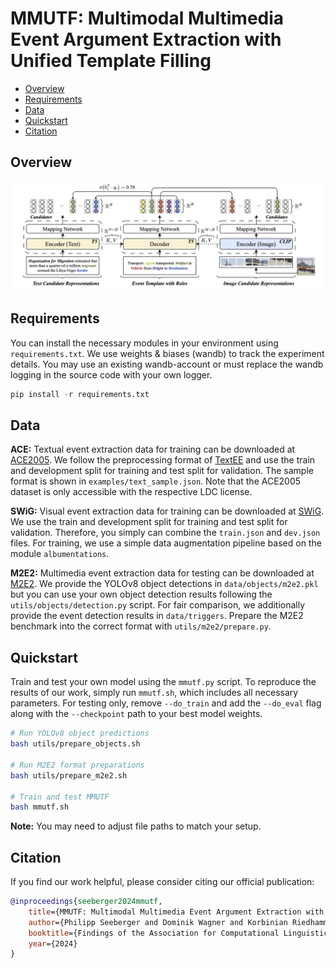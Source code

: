 # MMUTF: Multimodal Multimedia Event Argument Extraction with Unified Template Filling

- [Overview](#overview)
- [Requirements](#requirements)
- [Data](#data)
- [Quickstart](#quickstart)
- [Citation](#citation)

## Overview

![framework](assets/framework.png)

## Requirements

You can install the necessary modules in your environment using `requirements.txt`. We use weights & biases (wandb) to track the experiment details. You may use an existing wandb-account or must replace the wandb logging in the source code with your own logger.

```python
pip install -r requirements.txt
```

## Data

**ACE:** Textual event extraction data for training can be downloaded at [ACE2005](https://catalog.ldc.upenn.edu/LDC2006T06). We follow the preprocessing format of [TextEE](https://github.com/ej0cl6/TextEE) and use the train and development split for training and test split for validation. The sample format is shown in `examples/text_sample.json`. Note that the ACE2005 dataset is only accessible with the respective LDC license.

**SWiG:** Visual event extraction data for training can be downloaded at [SWiG](https://github.com/allenai/swig). We use the train and development split for training and test split for validation. Therefore, you simply can combine the `train.json` and `dev.json` files. For training, we use a simple data augmentation pipeline based on the module `albumentations`.

**M2E2:** Multimedia event extraction data for testing can be downloaded at [M2E2](https://github.com/limanling/m2e2). We provide the YOLOv8 object detections in `data/objects/m2e2.pkl` but you can use your own object detection results following the `utils/objects/detection.py` script. For fair comparison, we additionally provide the event detection results in `data/triggers`. Prepare the M2E2 benchmark into the correct format with `utils/m2e2/prepare.py`.

## Quickstart

Train and test your own model using the `mmutf.py` script. To reproduce the results of our work, simply run `mmutf.sh`, which includes all necessary parameters. For testing only, remove `--do_train` and add the `--do_eval` flag along with the `--checkpoint` path to your best model weights. 

```bash
# Run YOLOv8 object predictions
bash utils/prepare_objects.sh

# Run M2E2 format preparations
bash utils/prepare_m2e2.sh

# Train and test MMUTF
bash mmutf.sh
```

**Note:** You may need to adjust file paths to match your setup.

## Citation

If you find our work helpful, please consider citing our official publication:

```bibtex
@inproceedings{seeberger2024mmutf,
    title={MMUTF: Multimodal Multimedia Event Argument Extraction with Unified Template Filling},
    author={Philipp Seeberger and Dominik Wagner and Korbinian Riedhammer},
    booktitle={Findings of the Association for Computational Linguistics: EMNLP 2024},
    year={2024}
}
```